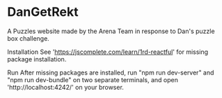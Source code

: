 # DanGetRekt
A Puzzles website made by the Arena Team in response to Dan's puzzle box challenge.

Installation
See 'https://jscomplete.com/learn/1rd-reactful' for missing package installation.

Run
After missing packages are installed, run "npm run dev-server" and "npm run dev-bundle" on two separate terminals, and open 'http://localhost:4242/' on your browser.
